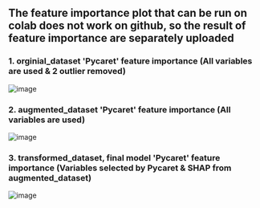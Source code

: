 ## The feature importance plot that can be run on colab does not work on github, so the result of feature importance are separately uploaded 

### 1. orginial_dataset 'Pycaret' feature importance (All variables are used & 2 outlier removed)
![image](https://github.com/Yunwoolee17/Vancomycin_prediction_AI/assets/136066259/e11e7cad-a940-44b8-a692-d27adf75386d)

### 2. augmented_dataset 'Pycaret' feature importance (All variables are used)
![image](https://github.com/Yunwoolee17/Vancomycin_prediction_AI/assets/136066259/c7d66244-fb60-4e88-8607-e3503c7c1eb4)

### 3. transformed_dataset, final model 'Pycaret' feature importance (Variables selected by Pycaret & SHAP from augmented_dataset)
![image](https://github.com/Yunwoolee17/Vancomycin_prediction_AI/assets/136066259/5f171460-1826-4987-9549-3d005dd0819a)

